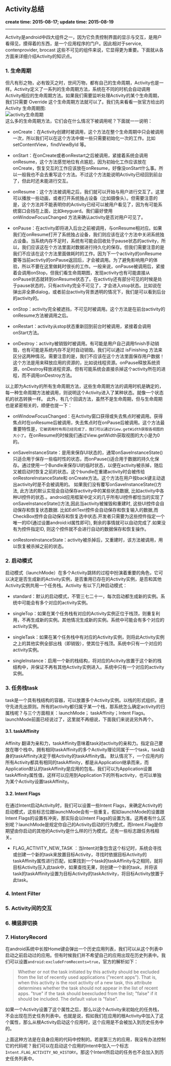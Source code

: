 Activity总结
------
**create time: 2015-08-17; update time: 2015-08-19**

---------------------------------------------------------------

Activity是android中四大组件之一，因为它负责控制界面的显示与交互，是用户看得见，摸得着的东西，是一个应用程序的门户。因此相对于service, contenprovider, brocast 这些不可见的组件来说，它显得更为重要。下面就从各方面来详细介绍Activity的知识点。

### 1. 生命周期
但凡有形之物，必有毁灭之时，世间万物，都有自己的生命周期，Activity也是一样。Activity定义了一系列的生命周期方法，系统在不同的时机会自动调用Activity相应的生命周期方法。如果我们需要监听处理Activity的某个生命周期，我们只需要 Override 这个生命周期方法就可以了。我们先来看看一张官方给出的 Activity 生命周期图:
<br/>
![activity生命周期](http://i3.tietuku.com/6a973c99a027cf9e.png)
<br/>
这么多的生命周期方法，它们会在什么情况下被调用呢？下面就一一说明：
- onCreate：在Activity创建时被调用，这个方法在整个生命周期中只会被调用一次，所以我们可以在这个方法中做一些只需要初始化一次的工作。比如 setContentView，findViewById 等。

- onStart：在onCreate或者onRestart之后被调用，紧接着系统会调用onResume，这个方法感觉地位有点尴尬，因为初始化工作应该放在onCreate，恢复交互的工作应该放在onResume，好像没onStart什么事。所以一般我也不会去重写这个方法。不过这个方法能说明Activity已经回到前台了，但此时还未能进行交互。

- onResume：这个方法被调用之后，我们就可以开始与用户进行交互了。这里可以播放一些动画，或者打开系统独占设备（比如摄像头）。但需要注意的是，这个方法并不能表明你的Activity已经可以被用户看见了，因为有可能系统窗口会挡在上面，比如keyguard。我们最好使用 onWindowFocusChanged 方法来确认activity是否对用户可见了。

- onPause：在activity即将进入后台之前被调用，与onResume相对应。如果我们在onResume打开了系统独占设备，我们则应该在这个方法中关闭系统独占设备。当系统内存不足时，系统有可能会回收处于pause状态的activity，所以，我们应该这在个方法里面对数据进行持久化的保存。但我们需要注意的是我们不应该在这个方法里面做耗时的工作。因为下一个activity的onResume要等当前activtiy的onPause返回后，才会被调用。为了避免影响用户的体验，所以不要在这里做耗时很长的工作。一般来说，onPause被调用后，紧接着会调用onStop，但我们看生命周期图，发现activity也有可能直接从onPause状态就转到onResume状态了。在activtiy还有部分可见的时候是处于pause状态的，只有activity完全不可见了，才会进入stop状态。比如说在弹出非全屏dialog，或者前台activity背景透明的情况下，我们是可以看到后台的activity的。

- onStop：activity完全被遮挡，不可见时被调用。这个方法是在前台activity的onResume方法被调用之后。

- onRestart：activity从stop状态重新回到前台时被调用，紧接着会调用onStart方法。

- onDestroy：activity被销毁时被调用。有可能是用户自己调用finish手动销毁，也有可能是系统内存不足时自动销毁。我们可以通过 isFinishing 方法来区分这两种情况。需要注意的是，我们不应该在这个方法里面保存用户数据！这个方法是用来释放应用的资源的，比如说线程资源。onPause释放系统资源，onDestroy释放进程资源。但有可能系统会直接杀掉这个activity所在的进程，而不调用onDestroy方法。

以上即为Activity的所有生命周期方法，这些生命周期方法的调用时机是确定的，每一种生命周期方法被调用，则说明这个Activity进入了某种状态。就像一个状态机的状态转换一样。
此外，有几个回调方法，虽然不是生命周期，但与生命周期也是紧密相关的，顺便也提一下：

- onWindowFocusChanged：在Activity窗口获得或失去焦点时被调用。获得焦点时在onResume后被调用，失去焦点时在onPause后被调用。这个方法最重要特性是，`它被调用时布局已经完成了，我们可以通过View.getWidth获取各视图的大小了`。在onResume的时候我们通过View.getWidth获取视图的大小是为0的。

- onSaveInstanceState：是用来保存UI状态的，通常onSaveInstanceState()只适合用于保存一些临时性的状态，而onPause()适合用于数据的持久化保存。通过使用一个Bundle来保存UI的临时状态，以便在activity被杀掉，随后又被启动时恢复之前的状态。这个bundle在重建activity时会被传给onRestoreInstanceState和 onCreate方法。这个方法在用户按back键主动退出activity时是不会被调用的。
如果我们没有覆写onSaveInstanceState()方法, 此方法的默认实现会自动保存activity中的某些状态数据, 比如activity中各种UI控件的状态.。android应用框架中定义的几乎所有UI控件都恰当的实现了onSaveInstanceState()方法,因此当activity被摧毁和重建时, 这些UI控件会自动保存和恢复状态数据. 比如EditText控件会自动保存和恢复输入的数据,而CheckBox控件会自动保存和恢复选中状态.开发者只需要为这些控件指定一个唯一的ID(通过设置android:id属性即可), 剩余的事情就可以自动完成了.如果没有为控件指定ID, 则这个控件就不会进行自动的数据保存和恢复操作。

- onRestoreInstanceState：activity被杀掉后，又重建时，该方法被调用，用以恢复被杀掉之前的状态。

### 2. 启动模式
启动模式（launchMode）在多个Activity跳转的过程中扮演着重要的角色，它可以决定是否生成新的Activity实例，是否重用已存在的Activity实例，是否和其他Activity实例共用一个任务栈。Activity 有以下几种启动模式：
- standard：默认的启动模式，不管三七二十一，每次启动都生成新的实例。系统中可能会有多个对应的activity实例。

- singleTop：如果在某个任务栈有对应的Activity实例正位于栈顶，则重复利用，不再生成新的实例。其他情况生成新的实例。系统中可能会有多个对应的activity实例。

- singleTask：如果在某个任务栈中有对应的Activity实例，则将此Activity实例之上的其他实例全部出栈（即销毁），使其位于栈顶。系统中只有一个对应的activity实例。

- singleInstance：启用一个新的栈结构，将对应的Acitvity放置于这个新的栈结构中，并保证不再有其他Activity实例进入。系统中只有一个对应的activity实例。
 
### 3. 任务栈task
task是一个具有栈结构的容器，可以放置多个Activity实例。以栈的形式组织。遵守先进先出原则。所有的activity都归属于某一个栈，那系统怎么确定activity的归属栈呢？与三个方面相关：launchMode； taskAffinity；Intent Flags。launchMode前面已经说过了，这里就不再细说，下面我们来说说另外两个。
#### 3.1. taskAffinity
Affinity 翻译为亲和力，taskAffinity意味着task对activity的亲和力。指定自己要放在哪个栈中。拥有相同taskAffinity的多个Activity理论同属于一个task，task自身的taskAffinity决定于根Activity的taskAffinity值。
默认情况下，一个应用内的所有Activity都具有相同的taskAffinity，都是从Application继承而来，而Application默认的taskAffinity是应用的包名，我们可以为Application设置taskAffinity属性值，这样可以应用到Application下的所有activity，也可以单独为某个Activity设置taskAffinity。

#### 3.2. Intent Flags
在通过Intent启动Activity时，我们可以设置一些Intent Flags，来确定Activity的启动模式，这些标志位跟launchMode会有一些重复。假如launchMode的设置跟Intent Flags的设置有冲突，那实际会以Intent Flags的设置为准。这两者有什么区别呢？launchMode是规定你自己的Activity启动的行为模式，而Intent.Flag是你期望由你启动的其他的Activity是什么样的行为模式。还有一些标志跟任务栈相关。
- FLAG_ACTIVITY_NEW_TASK ：当Intent对象包含这个标记时，系统会寻找或创建一个新的task来放置目标Activity，寻找时依据目标Activity的taskAffinity属性进行匹配，如果找到一个task的taskAffinity与之相同，就将目标Activity压入此task中，如果查找无果，则创建一个新的task，并将该task的taskAffinity设置为目标Activity的taskActivity，将目标Activity放置于此task。



### 4. Intent Filter

### 5. Activity间的交互

### 6. 横竖屏切换

### 7. HistoryRecord
在android系统中长按Home键会弹出一个历史应用列表，我们可以从这个列表中启动之前启动过的应用。但有时候我们并不希望自己的应用出现在历史列表中。我们可以设置`android:excludeFromRecents=true`，官方的解析如下：
> Whether or not the task initiated by this activity should be excluded from the list of recently used applications ("recent apps"). That is, when this activity is the root activity of a new task, this attribute determines whether the task should not appear in the list of recent apps. "true" if the task should beexcluded from the list; "false" if it should be included. The default value is "false".

如果一个Activity设置了这个属性之后，那么以这个Activity来初始化的任务栈，不会出现在历史任务列表中。也就是说，假如我们在应用的根Activity中加入了这个属性，那么从根Activity启动这个应用时，这个应用是不会被加入到历史任务中的。

上面这种方法是在自身应用的代码中控制的。若是第三方的应用，我没有办法控制它的代码呢？我们可以在启动这个应用的Intent中加入一个标志`Intent.FLAG_ACTIVITY_NO_HISTORY`。那这个Intent所启动的任务也不会加入到历史任务列表中。
